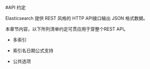 #API 约定

Elasticsearch 提供 REST 风格的 HTTP API接口输出 JSON 格式数据。

本章节内容，以下所列清单约定可贯应用于穿整个REST API。

- 多索引


- 索引名日期公式支持


- 公共选项


